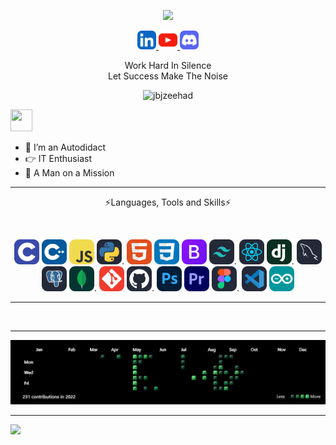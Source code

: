 <p align="center"><img src="https://raw.githubusercontent.com/TheDudeThatCode/TheDudeThatCode/master/Assets/Developer.gif"/></p>
<p align="center"><a href="" target="_blank" rel="noreferrer"><img src="https://github.com/jbjzeehad/jbjzeehad/blob/main/icon/LinkedIn.svg" alt="html" width="30" height="30"/></a><a href="" target="_blank" rel="noreferrer"> <img src="https://github.com/jbjzeehad/jbjzeehad/blob/main/icon/Youtube.svg" alt="html" width="30" height="30"/></a><a href="" target="_blank" rel="noreferrer"> <img src="https://github.com/jbjzeehad/jbjzeehad/blob/main/icon/Discord.svg" alt="html" width="30" height="30"/></a></p>
<p align="center">Work Hard In Silence<br>Let Success Make The Noise</p>
<p align="center"><img src="https://komarev.com/ghpvc/?username=jbjzeehad&label=Profile%20views&color=0e75b6&style=flat" alt="jbjzeehad"/></p>
<p>
<img src="https://raw.githubusercontent.com/MartinHeinz/MartinHeinz/master/wave.gif" height="35px" width="35px">
  
- 🌱 I’m an Autodidact
- 👉 IT Enthusiast
- 🚀 A Man on a Mission
</p>
<hr>
<p align="center">⚡Languages, Tools and Skills⚡</p>
<br>
<p align="center">
  <a href="" target="_blank" rel="noreferrer"> <img src="https://github.com/jbjzeehad/jbjzeehad/blob/main/icon/C.svg" alt="html" width="40" height="40"/></a>
  <a href="" target="_blank" rel="noreferrer"> <img src="https://github.com/jbjzeehad/jbjzeehad/blob/main/icon/CPP.svg" alt="html" width="40" height="40"/></a>
  <a href="" target="_blank" rel="noreferrer"> <img src="https://github.com/jbjzeehad/jbjzeehad/blob/main/icon/JavaScript.svg" alt="html" width="40" height="40"/></a>
  <a href="" target="_blank" rel="noreferrer"> <img src="https://github.com/jbjzeehad/jbjzeehad/blob/main/icon/Python-Dark.svg" alt="html" width="40" height="40"/></a>.
  <a href="" target="_blank" rel="noreferrer"> <img src="https://github.com/jbjzeehad/jbjzeehad/blob/main/icon/HTML.svg" alt="html" width="40" height="40"/></a>
  <a href="" target="_blank" rel="noreferrer"> <img src="https://github.com/jbjzeehad/jbjzeehad/blob/main/icon/CSS.svg" alt="html" width="40" height="40"/></a>
  <a href="" target="_blank" rel="noreferrer"> <img src="https://github.com/jbjzeehad/jbjzeehad/blob/main/icon/Bootstrap.svg" alt="html" width="40" height="40"/></a>
  <a href="" target="_blank" rel="noreferrer"> <img src="https://github.com/jbjzeehad/jbjzeehad/blob/main/icon/TailwindCSS-Dark.svg" alt="html" width="40" height="40"/></a>.
  <a href="" target="_blank" rel="noreferrer"> <img src="https://github.com/jbjzeehad/jbjzeehad/blob/main/icon/React-Dark.svg" alt="html" width="40" height="40"/></a>
  <a href="" target="_blank" rel="noreferrer"> <img src="https://github.com/jbjzeehad/jbjzeehad/blob/main/icon/Django.svg" alt="html" width="40" height="40"/></a>.
  <a href="" target="_blank" rel="noreferrer"> <img src="https://github.com/jbjzeehad/jbjzeehad/blob/main/icon/MySQL-Dark.svg" alt="html" width="40" height="40"/></a>
  <a href="" target="_blank" rel="noreferrer"> <img src="https://github.com/jbjzeehad/jbjzeehad/blob/main/icon/PostgreSQL-Dark.svg" alt="html" width="40" height="40"/></a>
  <a href="" target="_blank" rel="noreferrer"> <img src="https://github.com/jbjzeehad/jbjzeehad/blob/main/icon/MongoDB.svg" alt="html" width="40" height="40"/></a>.
  <a href="" target="_blank" rel="noreferrer"> <img src="https://github.com/jbjzeehad/jbjzeehad/blob/main/icon/Git.svg" alt="html" width="40" height="40"/></a>
  <a href="" target="_blank" rel="noreferrer"> <img src="https://github.com/jbjzeehad/jbjzeehad/blob/main/icon/Github-Dark.svg" alt="html" width="40" height="40"/></a>.
  <a href="" target="_blank" rel="noreferrer"> <img src="https://github.com/jbjzeehad/jbjzeehad/blob/main/icon/Photoshop.svg" alt="html" width="40" height="40"/></a>
  <a href="" target="_blank" rel="noreferrer"> <img src="https://github.com/jbjzeehad/jbjzeehad/blob/main/icon/Premiere.svg" alt="html" width="40" height="40"/></a>
  <a href="" target="_blank" rel="noreferrer"> <img src="https://github.com/jbjzeehad/jbjzeehad/blob/main/icon/Figma-Dark.svg" alt="html" width="40" height="40"/></a>.
  <a href="" target="_blank" rel="noreferrer"> <img src="https://github.com/jbjzeehad/jbjzeehad/blob/main/icon/VSCode-Dark.svg" alt="html" width="40" height="40"/></a>
  <a href="" target="_blank" rel="noreferrer"> <img src="https://github.com/jbjzeehad/jbjzeehad/blob/main/icon/Arduino.svg" alt="html" width="40" height="40"/></a>
  </p>
  <hr>
  <!--
  <p align="center"><img src="https://github.com/jbjzeehad/jbjzeehad/blob/main/icon/star.png" alt="html" width="15" height="15"/><img src="https://github.com/jbjzeehad/jbjzeehad/blob/main/icon/star.png" alt="html" width="20" height="20"/><img src="https://github.com/jbjzeehad/jbjzeehad/blob/main/icon/star.png" alt="html" width="25" height="25"/><img src="https://github.com/jbjzeehad/jbjzeehad/blob/main/icon/star.png" alt="html" width="30" height="30"/><img src="https://github.com/jbjzeehad/jbjzeehad/blob/main/icon/star.png" alt="html" width="35" height="35"/><img src="https://github.com/jbjzeehad/jbjzeehad/blob/main/icon/star.png" alt="html" width="30" height="30"/><img src="https://github.com/jbjzeehad/jbjzeehad/blob/main/icon/star.png" alt="html" width="25" height="25"/><img src="https://github.com/jbjzeehad/jbjzeehad/blob/main/icon/star.png" alt="html" width="20" height="20"/><img src="https://github.com/jbjzeehad/jbjzeehad/blob/main/icon/star.png" alt="html" width="15" height="15"/>
    <h4 align="center">Python, HTML5, CSS3, Git, Github, VSCode</h4></p>
  <p align="center"><img src="https://github.com/jbjzeehad/jbjzeehad/blob/main/icon/star.png" alt="html" width="15" height="15"/><img src="https://github.com/jbjzeehad/jbjzeehad/blob/main/icon/star.png" alt="html" width="20" height="20"/><img src="https://github.com/jbjzeehad/jbjzeehad/blob/main/icon/star.png" alt="html" width="25" height="25"/><img src="https://github.com/jbjzeehad/jbjzeehad/blob/main/icon/star.png" alt="html" width="30" height="30"/><img src="https://github.com/jbjzeehad/jbjzeehad/blob/main/icon/star.png" alt="html" width="25" height="25"/><img src="https://github.com/jbjzeehad/jbjzeehad/blob/main/icon/star.png" alt="html" width="20" height="20"/><img src="https://github.com/jbjzeehad/jbjzeehad/blob/main/icon/star.png" alt="html" width="15" height="15"/>
    <h4 align="center">JavaScript, Bootstrap</h4></p>
  <p align="center"><img src="https://github.com/jbjzeehad/jbjzeehad/blob/main/icon/star.png" alt="html" width="15" height="15"/><img src="https://github.com/jbjzeehad/jbjzeehad/blob/main/icon/star.png" alt="html" width="20" height="20"/><img src="https://github.com/jbjzeehad/jbjzeehad/blob/main/icon/star.png" alt="html" width="25" height="25"/><img src="https://github.com/jbjzeehad/jbjzeehad/blob/main/icon/star.png" alt="html" width="20" height="20"/><img src="https://github.com/jbjzeehad/jbjzeehad/blob/main/icon/star.png" alt="html" width="15" height="15"/>
    <h4 align="center">C++, Photoshop, Premiere Pro</h4></p>
  <p align="center"><img src="https://github.com/jbjzeehad/jbjzeehad/blob/main/icon/star.png" alt="html" width="15" height="15"/><img src="https://github.com/jbjzeehad/jbjzeehad/blob/main/icon/star.png" alt="html" width="20" height="20"/><img src="https://github.com/jbjzeehad/jbjzeehad/blob/main/icon/star.png" alt="html" width="15" height="15"/> 
    <h4 align="center">C, Figma, Arduino</h4></p>
  <p align="center"><img src="https://github.com/jbjzeehad/jbjzeehad/blob/main/icon/star.png" alt="html" width="15" height="15"/>
    <h4 align="center">TailwindCSS</h4></p>
  <hr> -->
<p align="center">
   <a href="https://github.com/jbjzeehad/github-readme-streak-stats"><img title="" alt="" src="https://github-readme-streak-stats.herokuapp.com/?user=jbjzeehad&theme=black-ice&hide_border=true&stroke=0000&background=0D1117"/></a></p>
   <hr>
   <p align="center">
   <a href=""><img title="" alt="" src="https://github.com/jbjzeehad/jbjzeehad/blob/main/github_2022.png"/></a></p>
<hr>
<div align="left">
  
  ![](https://github-readme-stats.vercel.app/api/top-langs/?username=jbjzeehad&theme=highcontrast&hide_border=true&include_all_commits=true&count_private=true&layout=compact)
  </div>
